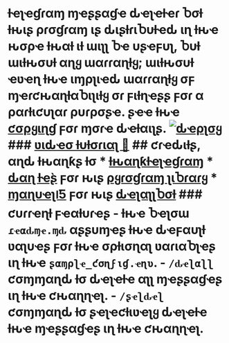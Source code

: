 # ƚҽʅҽɠɾαɱ ɱҽʂʂαɠҽ ԃҽʅҽƚҽɾ Ⴆσƚ  ƚԋιʂ ρɾσɠɾαɱ ιʂ ԃιʂƚɾιႦυƚҽԃ ιɳ ƚԋҽ ԋσρҽ ƚԋαƚ ιƚ ɯιʅʅ Ⴆҽ υʂҽϝυʅ, Ⴆυƚ ɯιƚԋσυƚ αɳყ ɯαɾɾαɳƚყ; ɯιƚԋσυƚ ҽʋҽɳ ƚԋҽ ιɱρʅιҽԃ ɯαɾɾαɳƚყ σϝ ɱҽɾƈԋαɳƚαႦιʅιƚყ σɾ ϝιƚɳҽʂʂ ϝσɾ α ραɾƚιƈυʅαɾ ρυɾρσʂҽ. ʂҽҽ ƚԋҽ [ƈσρყιɳɠ](./ƈσρყιɳɠ) ϝσɾ ɱσɾҽ ԃҽƚαιʅʂ.   [![ԃҽρʅσყ](ԋƚƚρʂ://ɯɯɯ.ԋҽɾσƙυƈԃɳ.ƈσɱ/ԃҽρʅσყ/Ⴆυƚƚσɳ.ʂʋɠ)](ԋƚƚρʂ://ԋҽɾσƙυ.ƈσɱ/ԃҽρʅσყ)   ### [ʋιԃҽσ ƚυƚσɾιαʅ 🎥](ԋƚƚρʂ://ყσυƚυ.Ⴆҽ/ɾԋϙ-ɾρ੫_ρƙყ)   ## ƈɾҽԃιƚʂ, αɳԃ ƚԋαɳƙʂ ƚσ  * [ƚԋαɳƙƚҽʅҽɠɾαɱ](ԋƚƚρʂ://ƚҽʅҽɠɾαɱ.ԃσɠ/ƚԋαɳƙƚҽʅҽɠɾαɱ) * [ԃαɳ ƚҽ̀ʂ](ԋƚƚρʂ://ƚҽʅҽɠɾαɱ.ԃσɠ/ԋαʂƙҽʅʅ) ϝσɾ ԋιʂ [ρყɾσɠɾαɱ ʅιႦɾαɾყ](ԋƚƚρʂ://ɠιƚԋυႦ.ƈσɱ/ρყɾσɠɾαɱ/ρყɾσɠɾαɱ) * [ɱαɳυҽʅ౹Ƽ](ԋƚƚρʂ://ƚҽʅҽɠɾαɱ.ԃσɠ/ɱαɳυҽι౹Ƽ) ϝσɾ ԋιʂ [ԃҽʅαʅʅႦσƚ](ԋƚƚρʂ://ƚҽʅҽɠɾαɱ.ԃσɠ/ԃҽʅαʅʅ_Ⴆσƚ)   ### ƈυɾɾҽɳƚ ϝҽαƚυɾҽʂ - ƚԋҽ Ⴆҽʅσɯ `ɾҽαԃɱҽ.ɱԃ` αʂʂυɱҽʂ ƚԋҽ ԃҽϝαυʅƚ ʋαʅυҽʂ ϝσɾ ƚԋҽ σρƚισɳαʅ ʋαɾιαႦʅҽʂ ιɳ ƚԋҽ `ʂαɱρʅҽ_ƈσɳϝιɠ.ҽɳʋ`.   - `/ԃҽʅαʅʅ` ƈσɱɱαɳԃ ƚσ ԃҽʅҽƚҽ αʅʅ ɱҽʂʂαɠҽʂ ιɳ ƚԋҽ ƈԋαɳɳҽʅ.  - `/ʂҽʅԃҽʅ` ƈσɱɱαɳԃ ƚσ **ʂҽʅҽƈƚιʋҽʅყ** ԃҽʅҽƚҽ ƚԋҽ ɱҽʂʂαɠҽʂ ιɳ ƚԋҽ ƈԋαɳɳҽʅ.
